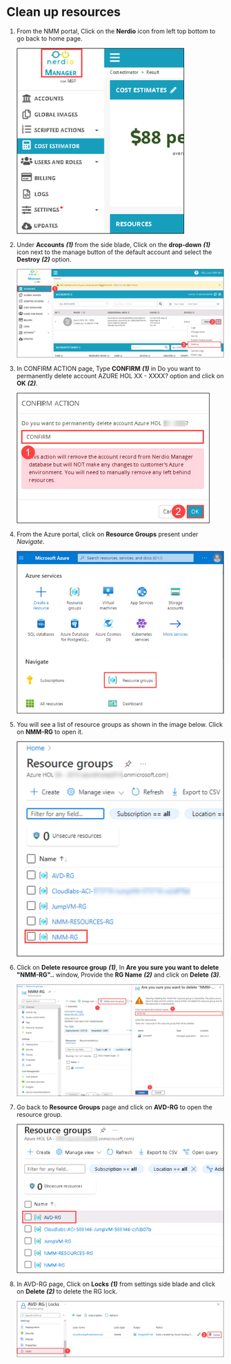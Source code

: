 # Clean up resources

1. From the NMM portal, Click on the **Nerdio** icon from left top bottom to go back to home page.

   ![](media/c29.png)
   
1. Under **Accounts** ***(1)*** from the side blade, Click on the **drop-down** ***(1)*** icon next to the manage button of the default account and select the **Destroy** ***(2)*** option.

   ![](media/c30.png)
  
1. In CONFIRM ACTION page, Type **CONFIRM** ***(1)*** in Do you want to permanently delete account AZURE HOL XX - XXXX? option and click on **OK** ***(2)***.

   ![](media/c31.png)

1. From the Azure portal, click on **Resource Groups** present under *Navigate*.

   ![](media/gs9.png)

1. You will see a list of resource groups as shown in the image below. Click on **NMM-RG** to open it.

   ![](media/gs10.png)
   
1. Click on **Delete resource group** ***(1)***, In **Are you sure you want to delete "NMM-RG"..** window, Provide the **RG Name** ***(2)*** and click on **Delete** ***(3)***.

   ![](media/cu1.png)
   
1. Go back to **Resource Groups** page and click on **AVD-RG** to open the resource group.

   ![](media/C27.png) 

1. In AVD-RG page, Click on **Locks** ***(1)*** from settings side blade and click on **Delete** ***(2)*** to delete the RG lock.

   ![](media/c28.png) 
